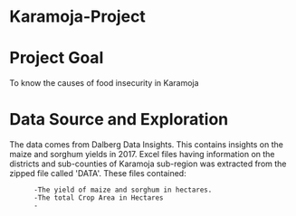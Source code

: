 # Karamoja-Project
# Project Goal
 To know the causes of food insecurity in Karamoja

# Data Source and Exploration
The data comes from Dalberg Data Insights. This contains insights on the maize and sorghum yields in 2017.
Excel files having information on the districts and sub-counties of Karamoja sub-region was extracted from the zipped file called 'DATA'.
These files contained:
 
          -The yield of maize and sorghum in hectares.
          -The total Crop Area in Hectares
          -
